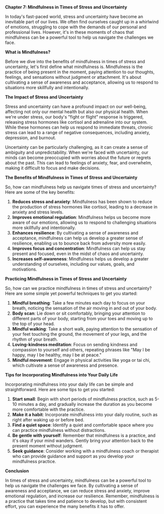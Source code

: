 <p><strong>Chapter 7: Mindfulness in Times of Stress and Uncertainty</strong></p>

<p>In today's fast-paced world, stress and uncertainty have become an inevitable part of our lives. We often find ourselves caught up in a whirlwind of emotions, struggling to cope with the demands of our personal and professional lives. However, it's in these moments of chaos that mindfulness can be a powerful tool to help us navigate the challenges we face.</p>

<p><strong>What is Mindfulness?</strong></p>

<p>Before we dive into the benefits of mindfulness in times of stress and uncertainty, let's first define what mindfulness is. Mindfulness is the practice of being present in the moment, paying attention to our thoughts, feelings, and sensations without judgment or attachment. It's about cultivating a sense of awareness and acceptance, allowing us to respond to situations more skillfully and intentionally.</p>

<p><strong>The Impact of Stress and Uncertainty</strong></p>

<p>Stress and uncertainty can have a profound impact on our well-being, affecting not only our mental health but also our physical health. When we're under stress, our body's "fight or flight" response is triggered, releasing stress hormones like cortisol and adrenaline into our system. While these hormones can help us respond to immediate threats, chronic stress can lead to a range of negative consequences, including anxiety, depression, and burnout.</p>

<p>Uncertainty can be particularly challenging, as it can create a sense of ambiguity and unpredictability. When we're faced with uncertainty, our minds can become preoccupied with worries about the future or regrets about the past. This can lead to feelings of anxiety, fear, and overwhelm, making it difficult to focus and make decisions.</p>

<p><strong>The Benefits of Mindfulness in Times of Stress and Uncertainty</strong></p>

<p>So, how can mindfulness help us navigate times of stress and uncertainty? Here are some of the key benefits:</p>

<ol>
<li><strong>Reduces stress and anxiety</strong>: Mindfulness has been shown to reduce the production of stress hormones like cortisol, leading to a decrease in anxiety and stress levels.</li>
<li><strong>Improves emotional regulation</strong>: Mindfulness helps us become more aware of our emotions, allowing us to respond to challenging situations more skillfully and intentionally.</li>
<li><strong>Enhances resilience</strong>: By cultivating a sense of awareness and acceptance, mindfulness can help us develop a greater sense of resilience, enabling us to bounce back from adversity more easily.</li>
<li><strong>Improves focus and concentration</strong>: Mindfulness can help us stay present and focused, even in the midst of chaos and uncertainty.</li>
<li><strong>Increases self-awareness</strong>: Mindfulness helps us develop a greater understanding of ourselves, including our values, goals, and motivations.</li>
</ol>

<p><strong>Practicing Mindfulness in Times of Stress and Uncertainty</strong></p>

<p>So, how can we practice mindfulness in times of stress and uncertainty? Here are some simple yet powerful techniques to get you started:</p>

<ol>
<li><strong>Mindful breathing</strong>: Take a few minutes each day to focus on your breath, noticing the sensation of the air moving in and out of your body.</li>
<li><strong>Body scan</strong>: Lie down or sit comfortably, bringing your attention to different parts of your body, starting from your toes and moving up to the top of your head.</li>
<li><strong>Mindful walking</strong>: Take a short walk, paying attention to the sensation of your feet touching the ground, the movement of your legs, and the rhythm of your breath.</li>
<li><strong>Loving-kindness meditation</strong>: Focus on sending kindness and compassion to yourself and others, repeating phrases like "May I be happy, may I be healthy, may I be at peace."</li>
<li><strong>Mindful movement</strong>: Engage in physical activities like yoga or tai chi, which cultivate a sense of awareness and presence.</li>
</ol>

<p><strong>Tips for Incorporating Mindfulness into Your Daily Life</strong></p>

<p>Incorporating mindfulness into your daily life can be simple and straightforward. Here are some tips to get you started:</p>

<ol>
<li><strong>Start small</strong>: Begin with short periods of mindfulness practice, such as 5-10 minutes a day, and gradually increase the duration as you become more comfortable with the practice.</li>
<li><strong>Make it a habit</strong>: Incorporate mindfulness into your daily routine, such as right after waking up or before bed.</li>
<li><strong>Find a quiet space</strong>: Identify a quiet and comfortable space where you can practice mindfulness without distractions.</li>
<li><strong>Be gentle with yourself</strong>: Remember that mindfulness is a practice, and it's okay if your mind wanders. Gently bring your attention back to the present moment without judgment.</li>
<li><strong>Seek guidance</strong>: Consider working with a mindfulness coach or therapist who can provide guidance and support as you develop your mindfulness practice.</li>
</ol>

<p><strong>Conclusion</strong></p>

<p>In times of stress and uncertainty, mindfulness can be a powerful tool to help us navigate the challenges we face. By cultivating a sense of awareness and acceptance, we can reduce stress and anxiety, improve emotional regulation, and increase our resilience. Remember, mindfulness is a practice that takes time and patience to develop, but with consistent effort, you can experience the many benefits it has to offer.</p>
